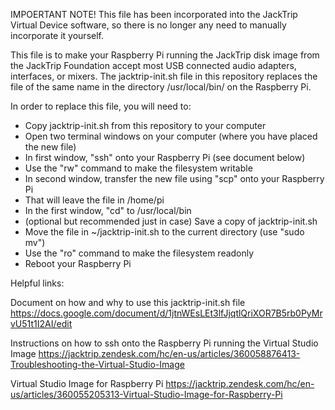IMPOERTANT NOTE! This file has been incorporated into the JackTrip Virtual Device
software, so there is no longer any need to manually incorporate it yourself.

This file is to make your Raspberry Pi running the JackTrip disk image from the
JackTrip Foundation accept most USB connected audio adapters, interfaces, or mixers.
The jacktrip-init.sh file in this repository replaces the file of the same name
in the directory /usr/local/bin/ on the Raspberry Pi.

In order to replace this file, you will need to:
* Copy jacktrip-init.sh from this repository to your computer
* Open two terminal windows on your computer (where you have placed the new file)
* In first window, "ssh" onto your Raspberry Pi (see document below)
* Use the "rw" command to make the filesystem writable
* In second window, transfer the new file using "scp" onto your Raspberry Pi
* That will leave the file in /home/pi
* In the first window, "cd" to /usr/local/bin
* (optional but recommended just in case) Save a copy of jacktrip-init.sh
* Move the file in ~/jacktrip-init.sh to the current directory (use "sudo mv")
* Use the "ro" command to make the filesystem readonly
* Reboot your Raspberry Pi

Helpful links:

Document on how and why to use this jacktrip-init.sh file
https://docs.google.com/document/d/1jtnWEsLEt3lfJjqtlQriXOR7B5rb0PyMrvU51t1I2AI/edit

Instructions on how to ssh onto the Raspberry Pi running the Virtual Studio Image
https://jacktrip.zendesk.com/hc/en-us/articles/360058876413-Troubleshooting-the-Virtual-Studio-Image

Virtual Studio Image for Raspberry Pi
https://jacktrip.zendesk.com/hc/en-us/articles/360055205313-Virtual-Studio-Image-for-Raspberry-Pi

